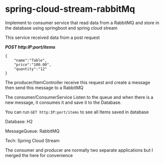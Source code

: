 # spring-cloud-stream-rabbitMq

Implement to consumer service that read data from a RabbitMQ and store in the database using springboot and spring cloud stream

This service received data from a post request


**_POST http:IP:port/items_** 
```
{
	"name":"Table",
	"price":"100.00",
	"quantity":"12"
}
```

The producer/ItemController receive this request and create a message then send this message to a RabbitMQ

The consumer/ConsumerService Listen to the queue and when there is a new message, it consumes it and save it to the Database.

You can run `GET http:IP:port/items` to see all Items saved in database

Database: H2

MessageQueue: RabbitMQ

Tech: Spring Cloud Stream


The consumer and producer are normally two separate applications but I merged the here for convenience 